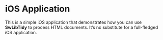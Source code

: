 # iOS Application

This is a simple iOS application that demonstrates how you can use **SwLibTidy**
to process HTML documents. It’s no substitute for a full-fledged iOS
application.
